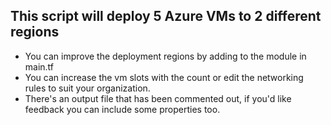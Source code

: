 
## This script will deploy 5 Azure VMs to 2 different regions
- You can improve the deployment regions by adding to the module in main.tf
- You can increase the vm slots with the count or edit the networking rules to suit your organization.
- There's an output file that has been commented out, if you'd like feedback you can include some properties too.
